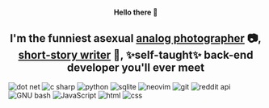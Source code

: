 <div align="center">
<h4>Hello there 👾</h4>
<h2>I'm the funniest asexual <a href="https://instagram.com/t_flicc?igshid=YmMyMTA2M2Y=">analog photographer</a> 📷, <a href="http://www.cutbankonline.org/weekly-flash-prose-and-prose-poetry/2019/11/weekly-flash-prose-and-prose-poetry-red-like-gold-by-taylor-flickinger">short-story writer</a> 📝, ✨self-taught✨ back-end developer you'll ever meet</h2>
</div>

<div align="left">
 <img src="https://img.shields.io/badge/-dotnet-512BD4?logo=.NET&logoColor=D3D3D3&style=for-the-badge" alt="dot net"/>
 <img src="https://img.shields.io/badge/-C%20Sharp-239120?logo=c-sharp&logoColor=D3D3D3&style=for-the-badge" alt="c sharp"/>
 <img src="https://img.shields.io/badge/-Python-3776AB?logo=Python&logoColor=D3D3D3&style=for-the-badge" alt="python"/>
 <img src="https://img.shields.io/badge/-SQLite-003B57?logo=sqlite&logoColor=D3D3D3&style=for-the-badge" alt="sqlite"/>
 <img src="https://img.shields.io/badge/-Neovim-57A143?logo=neovim&logoColor=D3D3D3&style=for-the-badge" alt="neovim" />
 <img src="https://img.shields.io/badge/-Git-F05032?logo=git&logoColor=D3D3D3&style=for-the-badge" alt="git"/>
 <img src="https://img.shields.io/badge/-Reddit-FF4500?logo=reddit&logoColor=D3D3D3&style=for-the-badge" alt="reddit api"/>
 <img src="https://img.shields.io/badge/-GNU%20Bash-4EAA25?logo=bash&logoColor=D3D3D3&style=for-the-badge" alt="GNU bash"/>
 <img src="https://img.shields.io/badge/-JavaScript-F7DF1E?logo=javascript&logoColor=D3D3D3&style=for-the-badge" alt="JavaScript"/>
 <img src="https://img.shields.io/badge/-HTML-E34F26?logo=html5&logoColor=D3D3D3&style=for-the-badge" alt="html"/>
 <img src="https://img.shields.io/badge/-CSS-1572B6?logo=css3&logoColor=D3D3D3&style=for-the-badge" alt="css"/>
</div>

<!--
**flickt/flickt** is a ✨ _special_ ✨ repository because its `README.md` (this file) appears on your GitHub profile.

Here are some ideas to get you started:

- 🔭 I’m currently working on ...
- 🌱 I’m currently learning ...
- 👯 I’m looking to collaborate on ...
- 🤔 I’m looking for help with ...
- 💬 Ask me about ...
- 📫 How to reach me: ...
- 😄 Pronouns: ...
- ⚡ Fun fact: ...
-->
